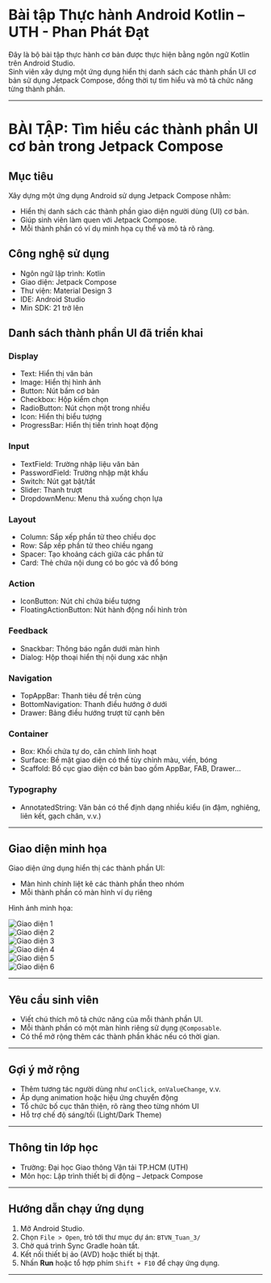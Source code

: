 # Bài tập Thực hành Android Kotlin – UTH - Phan Phát Đạt

Đây là bộ bài tập thực hành cơ bản được thực hiện bằng ngôn ngữ Kotlin trên Android Studio.  
Sinh viên xây dựng một ứng dụng hiển thị danh sách các thành phần UI cơ bản sử dụng Jetpack Compose, đồng thời tự tìm hiểu và mô tả chức năng từng thành phần.

---

# BÀI TẬP: Tìm hiểu các thành phần UI cơ bản trong Jetpack Compose

## Mục tiêu

Xây dựng một ứng dụng Android sử dụng Jetpack Compose nhằm:

- Hiển thị danh sách các thành phần giao diện người dùng (UI) cơ bản.
- Giúp sinh viên làm quen với Jetpack Compose.
- Mỗi thành phần có ví dụ minh họa cụ thể và mô tả rõ ràng.

## Công nghệ sử dụng

- Ngôn ngữ lập trình: Kotlin  
- Giao diện: Jetpack Compose  
- Thư viện: Material Design 3  
- IDE: Android Studio  
- Min SDK: 21 trở lên

## Danh sách thành phần UI đã triển khai

### Display

- Text: Hiển thị văn bản
- Image: Hiển thị hình ảnh
- Button: Nút bấm cơ bản
- Checkbox: Hộp kiểm chọn
- RadioButton: Nút chọn một trong nhiều
- Icon: Hiển thị biểu tượng
- ProgressBar: Hiển thị tiến trình hoạt động

### Input

- TextField: Trường nhập liệu văn bản
- PasswordField: Trường nhập mật khẩu
- Switch: Nút gạt bật/tắt
- Slider: Thanh trượt
- DropdownMenu: Menu thả xuống chọn lựa

### Layout

- Column: Sắp xếp phần tử theo chiều dọc
- Row: Sắp xếp phần tử theo chiều ngang
- Spacer: Tạo khoảng cách giữa các phần tử
- Card: Thẻ chứa nội dung có bo góc và đổ bóng

### Action

- IconButton: Nút chỉ chứa biểu tượng
- FloatingActionButton: Nút hành động nổi hình tròn

### Feedback

- Snackbar: Thông báo ngắn dưới màn hình
- Dialog: Hộp thoại hiển thị nội dung xác nhận

### Navigation

- TopAppBar: Thanh tiêu đề trên cùng
- BottomNavigation: Thanh điều hướng ở dưới
- Drawer: Bảng điều hướng trượt từ cạnh bên

### Container

- Box: Khối chứa tự do, căn chỉnh linh hoạt
- Surface: Bề mặt giao diện có thể tùy chỉnh màu, viền, bóng
- Scaffold: Bố cục giao diện cơ bản bao gồm AppBar, FAB, Drawer...

### Typography

- AnnotatedString: Văn bản có thể định dạng nhiều kiểu (in đậm, nghiêng, liên kết, gạch chân, v.v.)

---

## Giao diện minh họa

Giao diện ứng dụng hiển thị các thành phần UI:

- Màn hình chính liệt kê các thành phần theo nhóm
- Mỗi thành phần có màn hình ví dụ riêng

Hình ảnh minh họa:

![Giao diện 1](BTVN_Tuan_3/images/1.jpg)  
![Giao diện 2](BTVN_Tuan_3/images/2.jpg)  
![Giao diện 3](BTVN_Tuan_3/images/3.jpg)  
![Giao diện 4](BTVN_Tuan_3/images/4.jpg)  
![Giao diện 5](BTVN_Tuan_3/images/5.jpg)  
![Giao diện 6](BTVN_Tuan_3/images/6.jpg)

---

## Yêu cầu sinh viên

- Viết chú thích mô tả chức năng của mỗi thành phần UI.
- Mỗi thành phần có một màn hình riêng sử dụng `@Composable`.
- Có thể mở rộng thêm các thành phần khác nếu có thời gian.

---

## Gợi ý mở rộng

- Thêm tương tác người dùng như `onClick`, `onValueChange`, v.v.
- Áp dụng animation hoặc hiệu ứng chuyển động
- Tổ chức bố cục thân thiện, rõ ràng theo từng nhóm UI
- Hỗ trợ chế độ sáng/tối (Light/Dark Theme)

---

## Thông tin lớp học

- Trường: Đại học Giao thông Vận tải TP.HCM (UTH)  
- Môn học: Lập trình thiết bị di động – Jetpack Compose  

---

## Hướng dẫn chạy ứng dụng

1. Mở Android Studio.
2. Chọn `File > Open`, trỏ tới thư mục dự án: `BTVN_Tuan_3/`
3. Chờ quá trình Sync Gradle hoàn tất.
4. Kết nối thiết bị ảo (AVD) hoặc thiết bị thật.
5. Nhấn **Run** hoặc tổ hợp phím `Shift + F10` để chạy ứng dụng.

---

